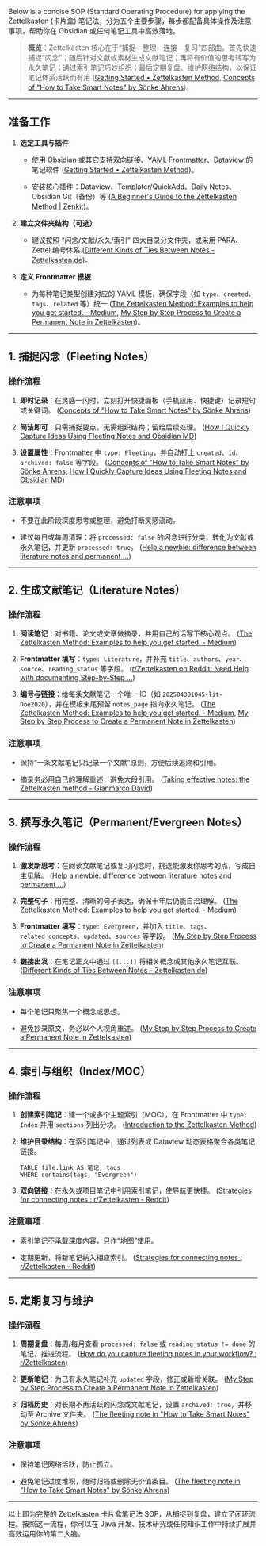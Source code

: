 
Below is a concise SOP (Standard Operating Procedure) for applying the Zettelkasten (卡片盒) 笔记法，分为五个主要步骤，每步都配备具体操作及注意事项，帮助你在 Obsidian 或任何笔记工具中高效落地。

> **概览**：Zettelkasten 核心在于“捕捉—整理—连接—复习”四部曲。首先快速捕捉“闪念”；随后针对文献或素材生成文献笔记；再将有价值的思考转写为永久笔记；通过索引笔记巧妙组织；最后定期复盘、维护网络结构，以保证笔记体系活跃而有用 ([Getting Started • Zettelkasten Method](https://zettelkasten.de/overview/?utm_source=chatgpt.com), [Concepts of "How to Take Smart Notes" by Sönke Ahrens](https://zettelkasten.de/posts/concepts-sohnke-ahrens-explained/?utm_source=chatgpt.com))。

---

## 准备工作

1. **选定工具与插件**
    
    - 使用 Obsidian 或其它支持双向链接、YAML Frontmatter、Dataview 的笔记软件 ([Getting Started • Zettelkasten Method](https://zettelkasten.de/overview/?utm_source=chatgpt.com))。
        
    - 安装核心插件：Dataview、Templater/QuickAdd、Daily Notes、Obsidian Git（备份）等 ([A Beginner's Guide to the Zettelkasten Method | Zenkit](https://zenkit.com/en/blog/a-beginners-guide-to-the-zettelkasten-method/?utm_source=chatgpt.com))。
        
2. **建立文件夹结构（可选）**
    
    - 建议按照 “闪念/文献/永久/索引” 四大目录分文件夹，或采用 PARA、Zettel 编号体系 ([Different Kinds of Ties Between Notes - Zettelkasten.de](https://zettelkasten.de/posts/kinds-of-ties/?utm_source=chatgpt.com))。
        
3. **定义 Frontmatter 模板**
    
    - 为每种笔记类型创建对应的 YAML 模板，确保字段（如 `type`、`created`、`tags`、`related` 等）统一 ([The Zettelkasten Method: Examples to help you get started. - Medium](https://medium.com/%40fairylights_io/the-zettelkasten-method-examples-to-help-you-get-started-8f8a44fa9ae6?utm_source=chatgpt.com), [My Step by Step Process to Create a Permanent Note in Zettelkasten](https://brookewrites.medium.com/my-step-by-step-process-to-create-a-permanent-note-in-zettelkasten-a4fd356ec636?utm_source=chatgpt.com))。
        

---

## 1. 捕捉闪念（Fleeting Notes）

### 操作流程

1. **即时记录**：在灵感一闪时，立刻打开快捷面板（手机应用、快捷键）记录短句或关键词。 ([Concepts of "How to Take Smart Notes" by Sönke Ahrens](https://zettelkasten.de/posts/concepts-sohnke-ahrens-explained/?utm_source=chatgpt.com))
    
2. **简洁即可**：只需捕捉要点，无需组织结构；留给后续处理。 ([How I Quickly Capture Ideas Using Fleeting Notes and Obsidian MD](https://medium.com/%40johnmavrick/how-i-quickly-capture-ideas-using-fleeting-notes-and-obsidian-md-86c234ed24c1?utm_source=chatgpt.com))
    
3. **设置属性**：Frontmatter 中 `type: Fleeting`，并自动打上 `created`、`id`、`archived: false` 等字段。 ([Concepts of "How to Take Smart Notes" by Sönke Ahrens](https://zettelkasten.de/posts/concepts-sohnke-ahrens-explained/?utm_source=chatgpt.com), [How I Quickly Capture Ideas Using Fleeting Notes and Obsidian MD](https://medium.com/%40johnmavrick/how-i-quickly-capture-ideas-using-fleeting-notes-and-obsidian-md-86c234ed24c1?utm_source=chatgpt.com))
    

### 注意事项

- 不要在此阶段深度思考或整理，避免打断灵感流动。
    
- 建议每日或每周清理：将 `processed: false` 的闪念进行分类，转化为文献或永久笔记，并更新 `processed: true`。 ([Help a newbie: difference between literature notes and permanent ...](https://www.reddit.com/r/Zettelkasten/comments/yf1e8j/help_a_newbie_difference_between_literature_notes/?utm_source=chatgpt.com))
    

---

## 2. 生成文献笔记（Literature Notes）

### 操作流程

1. **阅读笔记**：对书籍、论文或文章做摘录，并用自己的话写下核心观点。 ([The Zettelkasten Method: Examples to help you get started. - Medium](https://medium.com/%40fairylights_io/the-zettelkasten-method-examples-to-help-you-get-started-8f8a44fa9ae6?utm_source=chatgpt.com))
    
2. **Frontmatter 填写**：`type: Literature`，并补充 `title`、`authors`、`year`、`source`、`reading_status` 等字段。 ([r/Zettelkasten on Reddit: Need Help with documenting Step-by-Step ...](https://www.reddit.com/r/Zettelkasten/comments/1cz23c8/need_help_with_documenting_stepbystep_techniques/?utm_source=chatgpt.com))
    
3. **编号与链接**：给每条文献笔记一个唯一 ID（如 `202504301045-lit-Doe2020`），并在模板末尾预留 `notes_page` 指向永久笔记。 ([The Zettelkasten Method: Examples to help you get started. - Medium](https://medium.com/%40fairylights_io/the-zettelkasten-method-examples-to-help-you-get-started-8f8a44fa9ae6?utm_source=chatgpt.com), [My Step by Step Process to Create a Permanent Note in Zettelkasten](https://brookewrites.medium.com/my-step-by-step-process-to-create-a-permanent-note-in-zettelkasten-a4fd356ec636?utm_source=chatgpt.com))
    

### 注意事项

- 保持“一条文献笔记只记录一个文献”原则，方便后续追溯和引用。
    
- 摘录务必用自己的理解重述，避免大段引用。 ([Taking effective notes: the Zettelkasten method - Gianmarco David](https://gianmarcodavid.com/posts/zettelkasten/?utm_source=chatgpt.com))
    

---

## 3. 撰写永久笔记（Permanent/Evergreen Notes）

### 操作流程

1. **激发新思考**：在阅读文献笔记或复习闪念时，挑选能激发你思考的点，写成自主见解。 ([Help a newbie: difference between literature notes and permanent ...](https://www.reddit.com/r/Zettelkasten/comments/yf1e8j/help_a_newbie_difference_between_literature_notes/?utm_source=chatgpt.com))
    
2. **完整句子**：用完整、清晰的句子表达，确保十年后仍能自洽理解。 ([The Zettelkasten Method: Examples to help you get started. - Medium](https://medium.com/%40fairylights_io/the-zettelkasten-method-examples-to-help-you-get-started-8f8a44fa9ae6?utm_source=chatgpt.com))
    
3. **Frontmatter 填写**：`type: Evergreen`，并加入 `title`、`tags`、`related_concepts`、`updated`、`sources` 等字段。 ([My Step by Step Process to Create a Permanent Note in Zettelkasten](https://brookewrites.medium.com/my-step-by-step-process-to-create-a-permanent-note-in-zettelkasten-a4fd356ec636?utm_source=chatgpt.com))
    
4. **链接出发**：在笔记正文中通过 `[[...]]` 将相关概念或其他永久笔记互联。 ([Different Kinds of Ties Between Notes - Zettelkasten.de](https://zettelkasten.de/posts/kinds-of-ties/?utm_source=chatgpt.com))
    

### 注意事项

- 每个笔记只聚焦一个概念或思想。
    
- 避免抄录原文，务必以个人视角重述。 ([My Step by Step Process to Create a Permanent Note in Zettelkasten](https://brookewrites.medium.com/my-step-by-step-process-to-create-a-permanent-note-in-zettelkasten-a4fd356ec636?utm_source=chatgpt.com))
    

---

## 4. 索引与组织（Index/MOC）

### 操作流程

1. **创建索引笔记**：建一个或多个主题索引（MOC），在 Frontmatter 中 `type: Index` 并用 `sections` 列出分块。 ([Introduction to the Zettelkasten Method](https://zettelkasten.de/introduction/?utm_source=chatgpt.com))
    
2. **维护目录结构**：在索引笔记中，通过列表或 Dataview 动态表格聚合各类笔记链接。
    
    ```dataview
    TABLE file.link AS 笔记, tags
    WHERE contains(tags, "Evergreen")
    ```
    
3. **双向链接**：在永久或项目笔记中引用索引笔记，使导航更快捷。 ([Strategies for connecting notes : r/Zettelkasten - Reddit](https://www.reddit.com/r/Zettelkasten/comments/xkrdkk/strategies_for_connecting_notes/?utm_source=chatgpt.com))
    

### 注意事项

- 索引笔记不承载深度内容，只作“地图”使用。
    
- 定期更新，将新笔记纳入相应索引。 ([Strategies for connecting notes : r/Zettelkasten - Reddit](https://www.reddit.com/r/Zettelkasten/comments/xkrdkk/strategies_for_connecting_notes/?utm_source=chatgpt.com))
    

---

## 5. 定期复习与维护

### 操作流程

1. **周期复盘**：每周/每月查看 `processed: false` 或 `reading_status != done` 的笔记，推进流程。 ([How do you capture fleeting notes in your workflow? : r/Zettelkasten](https://www.reddit.com/r/Zettelkasten/comments/te80rv/how_do_you_capture_fleeting_notes_in_your_workflow/?utm_source=chatgpt.com))
    
2. **更新笔记**：为已有永久笔记补充 `updated` 字段，修正或新增关联。 ([My Step by Step Process to Create a Permanent Note in Zettelkasten](https://brookewrites.medium.com/my-step-by-step-process-to-create-a-permanent-note-in-zettelkasten-a4fd356ec636?utm_source=chatgpt.com))
    
3. **归档历史**：对长期不再活跃的闪念或文献笔记，设置 `archived: true`，并移动至 Archive 文件夹。 ([The fleeting note in "How to Take Smart Notes" by Sönke Ahrens](https://forum.zettelkasten.de/discussion/2119/the-fleeting-note-in-how-to-take-smart-notes-by-soenke-ahrens?utm_source=chatgpt.com))
    

### 注意事项

- 保持笔记网络活跃，防止孤立。
    
- 避免笔记过度堆积，随时归档或删除无价值条目。 ([The fleeting note in "How to Take Smart Notes" by Sönke Ahrens](https://forum.zettelkasten.de/discussion/2119/the-fleeting-note-in-how-to-take-smart-notes-by-soenke-ahrens?utm_source=chatgpt.com))
    

---

以上即为完整的 Zettelkasten 卡片盒笔记法 SOP，从捕捉到复盘，建立了闭环流程。按照这一流程，你可以在 Java 开发、技术研究或任何知识工作中持续扩展并高效运用你的第二大脑。